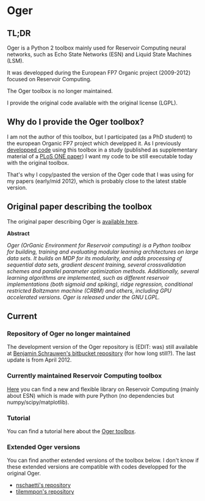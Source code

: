 # Oger

## TL;DR
Oger is a Python 2 toolbox mainly used for Reservoir Computing neural networks, such as Echo State Networks (ESN) and Liquid State Machines (LSM).

It was developped during the European FP7 Organic project (2009-2012) focused on Reservoir Computing.

The Oger toolbox is no longer maintained.

I provide the original code available with the original license (LGPL).


## Why do I provide the Oger toolbox?
I am not the author of this toolbox, but I participated (as a PhD student) to the european Organic FP7 project which develpped it.
As I previously [developped code](https://github.com/neuronalX/HinautDominey2013_PLoS_ONE) using this toolbox in a study (published as supplementary material of a [PLoS ONE paper](https://doi.org/10.1371/journal.pone.0052946)) I want my code to be still executable today with the original toolbox.

That's why I copy/pasted the version of the Oger code that I was using for my papers (early/mid 2012), which is probably close to the latest stable version.

## Original paper describing the toolbox
The original paper describing Oger is [available here](https://www.researchgate.net/publication/262356589_Oger_Modular_Learning_Architectures_For_Large-Scale_Sequential_Processing).

**Abstract**

*Oger (OrGanic Environment for Reservoir computing) is a Python toolbox for building, training and evaluating modular learning architectures on large data sets. It builds on MDP for its modularity, and adds processing of sequential data sets, gradient descent training, several crossvalidation schemes and parallel parameter optimization methods. Additionally, several learning algorithms are implemented, such as different reservoir implementations (both sigmoid and spiking), ridge regression, conditional restricted Boltzmann machine (CRBM) and others, including GPU accelerated versions. Oger is released under the GNU LGPL.*

## Current

### Repository of Oger no longer maintained
The development version of the Oger repository is (EDIT: was) still available at [Benjamin Schrauwen's bitbucket repository](https://bitbucket.org/benjamin_schrauwen/organic-reservoir-computing-engine/downloads/) (for how long still?). The last update is from April 2012.

### Currently maintained Reservoir Computing toolbox
[Here](https://github.com/reservoirpy/reservoirpy) you can find a new and flexible library on Reservoir Computing (mainly about ESN) which is made with pure Python (no dependencies but numpy/scipy/matplotlib).

### Tutorial
You can find a tutorial here about the [Oger toolbox](http://www.nilsschaetti.ch/2018/01/30/introduction-reservoir-computing-2-oger-toolbox/).

### Extended Oger versions
You can find another extended versions of the toolbox below. I don't know if these extended versions are compatible with codes developped for the original Oger.
- [nschaetti's repository](https://github.com/nschaetti/Oger)
- [tilemmpon's repository](https://github.com/tilemmpon/Extended-OGER)
